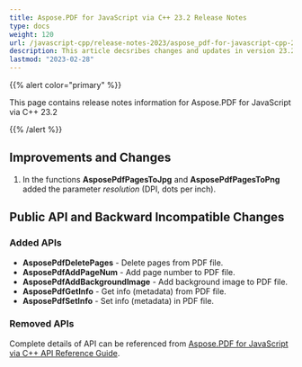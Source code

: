 ```yaml
---
title: Aspose.PDF for JavaScript via C++ 23.2 Release Notes
type: docs
weight: 120
url: /javascript-cpp/release-notes-2023/aspose_pdf-for-javascript-cpp-23-2-release-notes/
description: This article decsribes changes and updates in version 23.2 of Aspose.PDF for JavaScript via C++
lastmod: "2023-02-28"
---
```


{{% alert color="primary" %}}

This page contains release notes information for Aspose.PDF for JavaScript via C++ 23.2

{{% /alert %}}

## Improvements and Changes

1. In the functions **AsposePdfPagesToJpg** and **AsposePdfPagesToPng** added the parameter *resolution* (DPI, dots per inch).

## Public API and Backward Incompatible Changes

### Added APIs

* **AsposePdfDeletePages** - Delete pages from PDF file.
* **AsposePdfAddPageNum** - Add page number to PDF file.
* **AsposePdfAddBackgroundImage** - Add background image to PDF file.
* **AsposePdfGetInfo** - Get info (metadata) from PDF file.
* **AsposePdfSetInfo** - Set info (metadata) in PDF file.

### Removed APIs

Complete details of API can be referenced from [Aspose.PDF for JavaScript via C++ API Reference Guide](https://reference.aspose.com/pdf/javascript-cpp/).